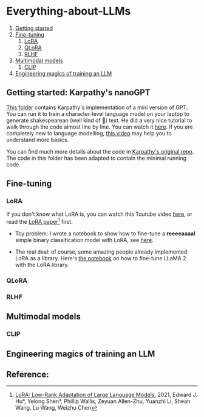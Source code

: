 # Everything-about-LLMs

1. [Getting started](##Getting-started-Karpathys-nanoGPT)
2. [Fine-tuning](##Fine-tuning)
    1. [LoRA](###LoRA)
    2. [QLoRA](###QLoRA)
    3. [RLHF](###RLHF)
4. [Multimodal models](##Multimodal-models)
    1. [CLIP](###CLIP) 
3. [Engineering magics of training an LLM](##Engineering-magics-of-training-an-LLM)

## Getting started: Karpathy's nanoGPT
[This folder](./karpathys_gpt) contains Karpathy's implementation of a mini version of GPT. 
You can run it to train a character-level language model on your laptop to generate shakespearean (well kind of :see_no_evil:) text.
He did a very nice tutorial to walk through the code almost line by line. 
You can watch it [here](https://www.youtube.com/watch?v=kCc8FmEb1nY).
If you are completely new to language modelling, [this video](https://www.youtube.com/watch?v=PaCmpygFfXo) may help you to understand more basics.

You can find much more details about the code in [Karpathy's original repo](https://github.com/karpathy/nanoGPT/tree/master#install). 
The code in this folder has been adapted to contain the minimal running code. 


## Fine-tuning
### LoRA

If you don't know what LoRA is, you can watch this Toutube video [here](https://www.youtube.com/watch?v=dA-NhCtrrVE), or
read the [LoRA paper](https://arxiv.org/abs/2106.09685)[^1] first. 

- Toy problem: I wrote a notebook to show how to fine-tune a **reeeeaaaal** simple binary classification model with LoRA, see [here](./LoRA.ipynb).

 - The real deal: of course, some amazing people already implemented LoRA as a library.  Here's [the notebook](./LoRA_for_LLMs.ipynb) on how to fine-tune LLaMA 2 with the LoRA library.

### QLoRA

### RLHF

## Multimodal models

### CLIP

## Engineering magics of training an LLM


## Reference:

[^1]: [LoRA: Low-Rank Adaptation of Large Language Models](https://arxiv.org/abs/2106.09685), 2021,
Edward J. Hu*, Yelong Shen*, Phillip Wallis, Zeyuan Allen-Zhu, Yuanzhi Li, Shean Wang, Lu Wang, Weizhu Chen
